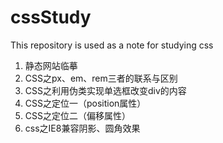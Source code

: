 # cssStudy
This repository is used as a note for studying css
1. 静态网站临摹
2. CSS之px、em、rem三者的联系与区别
3. CSS之利用伪类实现单选框改变div的内容
4. CSS之定位一（position属性）
5. CSS之定位二（偏移属性）
6. css之IE8兼容阴影、圆角效果
